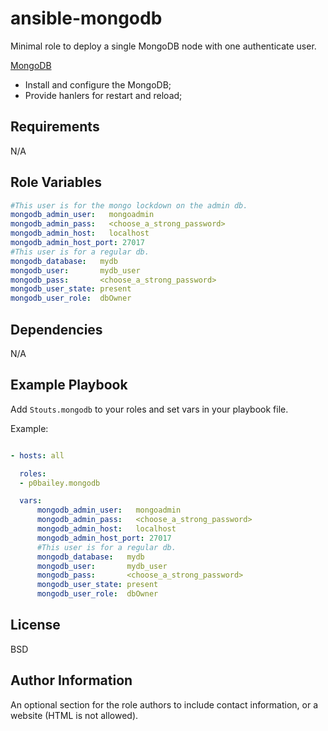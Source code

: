 ansible-mongodb
=========

Minimal role to deploy a single MongoDB node with one authenticate user.

[MongoDB](http://www.mongodb.org/)

* Install and configure the MongoDB;
* Provide hanlers for restart and reload;

Requirements
------------

N/A


Role Variables
--------------
```yaml
#This user is for the mongo lockdown on the admin db.
mongodb_admin_user:   mongoadmin
mongodb_admin_pass:   <choose_a_strong_password>
mongodb_admin_host:   localhost
mongodb_admin_host_port: 27017
#This user is for a regular db.
mongodb_database:   mydb
mongodb_user:       mydb_user
mongodb_pass:       <choose_a_strong_password>
mongodb_user_state: present
mongodb_user_role:  dbOwner
```

Dependencies
------------

N/A


Example Playbook
----------------

Add `Stouts.mongodb` to your roles and set vars in your playbook file.

Example:

```yaml

- hosts: all

  roles:
  - p0bailey.mongodb

  vars:
      mongodb_admin_user:   mongoadmin
      mongodb_admin_pass:   <choose_a_strong_password>
      mongodb_admin_host:   localhost
      mongodb_admin_host_port: 27017
      #This user is for a regular db.
      mongodb_database:   mydb
      mongodb_user:       mydb_user
      mongodb_pass:       <choose_a_strong_password>
      mongodb_user_state: present
      mongodb_user_role:  dbOwner
```

License
-------

BSD

Author Information
------------------

An optional section for the role authors to include contact information, or a website (HTML is not allowed).
